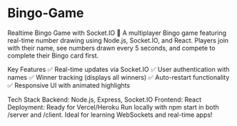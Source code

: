 # Bingo-Game
Realtime Bingo Game with Socket.IO 🎲
A multiplayer Bingo game featuring real-time number drawing using Node.js, Socket.IO, and React. Players join with their name, see numbers drawn every 5 seconds, and compete to complete their Bingo card first.

Key Features
✅ Real-time updates via Socket.IO
✅ User authentication with names
✅ Winner tracking (displays all winners)
✅ Auto-restart functionality
✅ Responsive UI with animated highlights

Tech Stack
Backend: Node.js, Express, Socket.IO
Frontend: React
Deployment: Ready for Vercel/Heroku
Run locally with npm start in both /server and /client. Ideal for learning WebSockets and real-time apps!
